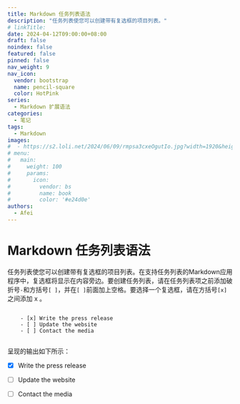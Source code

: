 ```yaml
---
title: Markdown 任务列表语法
description: "任务列表使您可以创建带有复选框的项目列表。"
# linkTitle:
date: 2024-04-12T09:00:00+08:00
draft: false
noindex: false
featured: false
pinned: false
nav_weight: 9
nav_icon:
  vendor: bootstrap
  name: pencil-square
  color: HotPink
series:
  - Markdown 扩展语法
categories:
  - 笔记
tags:
  - Markdown
images:
#  - https://s2.loli.net/2024/06/09/rmpsa3cxeOgutIo.jpg?width=1920&height=1440
# menu:
#   main:
#     weight: 100
#     params:
#       icon:
#         vendor: bs
#         name: book
#         color: '#e24d0e'
authors:
  - Afei
---
```


# Markdown 任务列表语法
任务列表使您可以创建带有复选框的项目列表。在支持任务列表的Markdown应用程序中，复选框将显示在内容旁边。要创建任务列表，请在任务列表项之前添加破折号`-`和方括号`[ ]`，并在`[ ]`前面加上空格。要选择一个复选框，请在方括号`[x]`之间添加 x 。

```

	- [x] Write the press release
	- [ ] Update the website
	- [ ] Contact the media


```

呈现的输出如下所示：

- [x] Write the press release
- [ ] Update the website
- [ ] Contact the media


